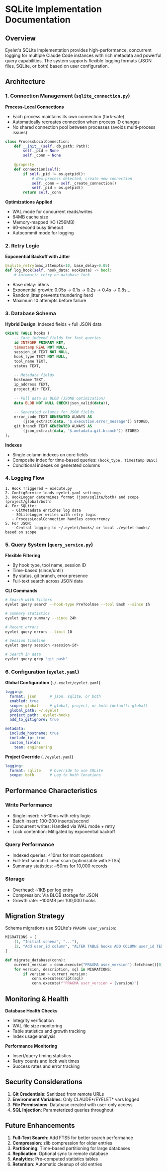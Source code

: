 # SQLite Implementation Documentation

## Overview

Eyelet's SQLite implementation provides high-performance, concurrent logging for multiple Claude Code instances with rich metadata and powerful query capabilities. The system supports flexible logging formats (JSON files, SQLite, or both) based on user configuration.

## Architecture

### 1. Connection Management (`sqlite_connection.py`)

**Process-Local Connections**
- Each process maintains its own connection (fork-safe)
- Automatically recreates connection when process ID changes
- No shared connection pool between processes (avoids multi-process issues)

```python
class ProcessLocalConnection:
    def __init__(self, db_path: Path):
        self._pid = None
        self._conn = None
    
    @property
    def connection(self):
        if self._pid != os.getpid():
            # New process detected, create new connection
            self._conn = self._create_connection()
            self._pid = os.getpid()
        return self._conn
```

**Optimizations Applied**
- WAL mode for concurrent reads/writes
- 64MB cache size
- Memory-mapped I/O (256MB)
- 60-second busy timeout
- Autocommit mode for logging

### 2. Retry Logic

**Exponential Backoff with Jitter**
```python
@sqlite_retry(max_attempts=10, base_delay=0.05)
def log_hook(self, hook_data: HookData) -> bool:
    # Automatic retry on database lock
```

- Base delay: 50ms
- Exponential growth: 0.05s → 0.1s → 0.2s → 0.4s → 0.8s...
- Random jitter prevents thundering herd
- Maximum 10 attempts before failure

### 3. Database Schema

**Hybrid Design**: Indexed fields + full JSON data

```sql
CREATE TABLE hooks (
    -- Core indexed fields for fast queries
    id INTEGER PRIMARY KEY,
    timestamp REAL NOT NULL,
    session_id TEXT NOT NULL,
    hook_type TEXT NOT NULL,
    tool_name TEXT,
    status TEXT,
    
    -- Metadata fields
    hostname TEXT,
    ip_address TEXT,
    project_dir TEXT,
    
    -- Full data as BLOB (JSONB optimization)
    data BLOB NOT NULL CHECK(json_valid(data)),
    
    -- Generated columns for JSON fields
    error_code TEXT GENERATED ALWAYS AS 
        (json_extract(data, '$.execution.error_message')) STORED,
    git_branch TEXT GENERATED ALWAYS AS 
        (json_extract(data, '$.metadata.git.branch')) STORED
);
```

**Indexes**
- Single column indexes on core fields
- Composite index for time-based queries: `(hook_type, timestamp DESC)`
- Conditional indexes on generated columns

### 4. Logging Flow

```
1. Hook Triggered → execute.py
2. ConfigService loads eyelet.yaml settings
3. HookLogger determines format (json/sqlite/both) and scope (project/global/both)
4. For SQLite:
   - GitMetadata enriches log data
   - SQLiteLogger writes with retry logic
   - ProcessLocalConnection handles concurrency
5. For JSON:
   - Central logging to ~/.eyelet/hooks/ or local ./eyelet-hooks/ based on scope
```

### 5. Query System (`query_service.py`)

**Flexible Filtering**
- By hook type, tool name, session ID
- Time-based (since/until)
- By status, git branch, error presence
- Full-text search across JSON data

**CLI Commands**
```bash
# Search with filters
eyelet query search --hook-type PreToolUse --tool Bash --since 1h

# Summary statistics
eyelet query summary --since 24h

# Recent errors
eyelet query errors --limit 10

# Session timeline
eyelet query session <session-id>

# Search in data
eyelet query grep "git push"
```

### 6. Configuration (`eyelet.yaml`)

**Global Configuration** (`~/.eyelet/eyelet.yaml`)
```yaml
logging:
  format: json      # json, sqlite, or both
  enabled: true
  scope: global     # global, project, or both (default: global)
  global_path: ~/.eyelet
  project_path: .eyelet-hooks
  add_to_gitignore: true

metadata:
  include_hostname: true
  include_ip: true
  custom_fields:
    team: engineering
```

**Project Override** (`./eyelet.yaml`)
```yaml
logging:
  format: sqlite    # Override to use SQLite
  scope: both       # Log to both locations
```

## Performance Characteristics

### Write Performance
- Single insert: ~5-10ms with retry logic
- Batch insert: 100-200 inserts/second
- Concurrent writes: Handled via WAL mode + retry
- Lock contention: Mitigated by exponential backoff

### Query Performance
- Indexed queries: <10ms for most operations
- Full-text search: Linear scan (optimizable with FTS5)
- Summary statistics: ~50ms for 10,000 records

### Storage
- Overhead: ~1KB per log entry
- Compression: Via BLOB storage for JSON
- Growth rate: ~100MB per 100,000 hooks

## Migration Strategy

Schema migrations use SQLite's `PRAGMA user_version`:

```python
MIGRATIONS = [
    (1, "Initial schema", "..."),
    (2, "Add user_id column", "ALTER TABLE hooks ADD COLUMN user_id TEXT;")
]

def migrate_database(conn):
    current_version = conn.execute("PRAGMA user_version").fetchone()[0]
    for version, description, sql in MIGRATIONS:
        if version > current_version:
            conn.executescript(sql)
            conn.execute(f"PRAGMA user_version = {version}")
```

## Monitoring & Health

**Database Health Checks**
- Integrity verification
- WAL file size monitoring
- Table statistics and growth tracking
- Index usage analysis

**Performance Monitoring**
- Insert/query timing statistics
- Retry counts and lock wait times
- Success rates and error tracking

## Security Considerations

1. **Git Credentials**: Sanitized from remote URLs
2. **Environment Variables**: Only CLAUDE*/EYELET* vars logged
3. **File Permissions**: Database created with user-only access
4. **SQL Injection**: Parameterized queries throughout

## Future Enhancements

1. **Full-Text Search**: Add FTS5 for better search performance
2. **Compression**: zlib compression for older entries
3. **Partitioning**: Time-based partitioning for large databases
4. **Replication**: Optional sync to remote database
5. **Analytics**: Pre-computed statistics tables
6. **Retention**: Automatic cleanup of old entries